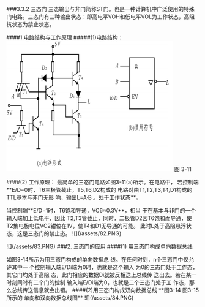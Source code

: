 ###3.3.2 三态门 
三态输出与非门简称ST门。也是一种计算机中广泛使用的特殊门电路。三态门有三种输出状态：即高电平VOH和低电平VOL为工作状态，高阻抗状态为禁止状态。<p> 
####1.电路结构与工作原理 
#####(1)电路结构： 
![](/assets/81.PNG)
图 3-11
<p>
####(2) 工作原理： 
最简单的三态门电路如图3-11(a)所示。在电路中， 若控制端**E/D=0时，T6三极管截止，T5,T6,D2构成的 电路对由T1,T2,T3,T4,D1构成的TTL基本与非门无影 响，输出L=A·B 。处于工作状态**。 <p>
当控制端**E/D=1时，T6饱和导通，VC6≈0.3V**，相当 于在基本与非门的一个输入端加上低电平，因此 T2,T3管截止，同时，二极管D2因T6饱和而导通，使 T2集电极电位VC2钳位在1V，使T4和D1无导通的可能。 此时L处于高阻悬浮状态，这是三态门的禁止态。 
![](/assets/82.PNG)
<p>
![](/assets/83.PNG)
###2. 三态门的应用 
####(1) 用三态门构成单向数据总线 <p>
如图3-14所示为用三态门构成的单向数据总 线。在任何时刻，n个三态门中仅允许其中一 个控制输入端E/Di端为0时，也就是这个输入 为0的三态门处于工作态，其它门均处于高阻 态，此门相应的数据Di就被反相送上总线传 送出去。若在某一时刻同时有二个门的控制 输入端E/Di端为0，也就是二个三态门处于工 作态，那么总线传送信息就会出错。 
####(2)用三态门构成双向数据总线 
**图3-14 图3-15所示的 单向和双向数据总线图**
![](/assets/84.PNG) 




